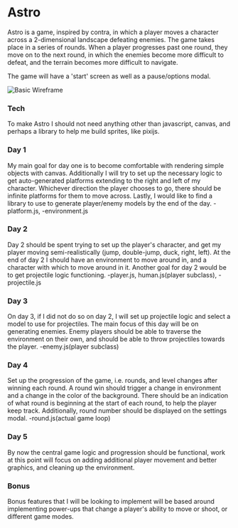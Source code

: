 # Astro

Astro is a game, inspired by contra, in which a player moves a character across a 2-dimensional landscape defeating enemies. The game takes
place in a series of rounds. When a player progresses past one round, they move on to the next round, in which the enemies 
become more difficult to defeat, and the terrain becomes more difficult to navigate.

The game will have a 'start' screen as well as a pause/options modal.

![Basic Wireframe](https://drive.google.com/open?id=1iYcwMahcpXH5sAeCCiwqS5X4tWgxkK7s)

### Tech
To make Astro I should not need anything other than javascript, canvas, and perhaps a library to help me build sprites, like pixijs.

### Day 1
My main goal for day one is to become comfortable with rendering simple objects with canvas. Additionally I will try to set 
up the necessary logic to get auto-generated platforms extending to the right and left of my character. Whichever direction 
the player chooses to go, there should be infinite platforms for them to move across. Lastly, I would like to find a library 
to use to generate player/enemy models by the end of the day. -platform.js, -environment.js

### Day 2
Day 2 should be spent trying to set up the player's character, and get my player moving semi-realistically 
(jump, double-jump, duck, right, left). At the end of day 2 I should have an environment to move around in, and a character 
with which to move around in it. Another goal for day 2 would be to get projectile logic functioning.
-player.js, human.js(player subclass), -projectile.js

### Day 3
On day 3, if I did not do so on day 2, I will set up projectile logic and select a model to use for projectiles. The 
main focus of this day will be on generating enemies. Enemy players should be able to traverse the environment on their own,
and should be able to throw projectiles towards the player.
-enemy.js(player subclass)

### Day 4
Set up the progression of the game, i.e. rounds, and level changes after winning each round. A round win should trigger a 
change in environment and a change in the color of the background. There should be an indication of what round is beginning 
at the start of each round, to help the player keep track. Additionally, round number should be displayed on the settings modal.
-round.js(actual game loop)

### Day 5
By now the central game logic and progression should be functional, work at this point will focus on adding additional 
player movement and better graphics, and cleaning up the environment.

### Bonus
Bonus features that I will be looking to implement will be based around implementing power-ups that change a player's ability to move or shoot, or different game modes.
